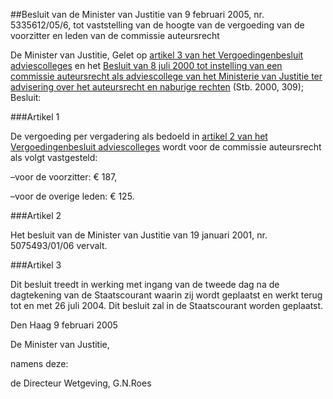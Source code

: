 <meta http-equiv='Content-Type' content='text/html; charset=utf-8' />

##Besluit van de Minister van Justitie van 9 februari 2005, nr. 5335612/05/6, tot vaststelling van de hoogte van de vergoeding van de voorzitter en leden van de commissie auteursrecht

De Minister van Justitie,
Gelet op [artikel 3 van het Vergoedingenbesluit adviescolleges](../../../../../../../../../AMvB/vergoedingenbesluit/adviescolleges/BWBR0008353/README.md) en het [Besluit van 8 juli 2000 tot instelling van een commissie auteursrecht als adviescollege van het Ministerie van Justitie ter advisering over het auteursrecht en naburige rechten](../../../../../../../../../KB/instellingsbesluit/commissie/auteursrecht/als/adviescollege/van/het/etc/BWBR0011479/README.md) (Stb. 2000, 309);
Besluit:

###Artikel 1 

De vergoeding per vergadering als bedoeld in [artikel 2 van het Vergoedingenbesluit adviescolleges](../../../../../../../../../AMvB/vergoedingenbesluit/adviescolleges/BWBR0008353/README.md) wordt voor de commissie auteursrecht als volgt vastgesteld:

–voor de voorzitter: € 187,

–voor de overige leden: € 125.

###Artikel 2 

Het besluit van de Minister van Justitie van 19 januari 2001, nr. 5075493/01/06 vervalt.

###Artikel 3 

Dit besluit treedt in werking met ingang van de tweede dag na de dagtekening van de Staatscourant waarin zij wordt geplaatst en werkt terug tot en met 26 juli 2004.
Dit besluit zal in de Staatscourant worden geplaatst.

Den Haag
9 februari 2005

De 
Minister van Justitie, 

namens deze:

de 
Directeur Wetgeving, 
G.N.Roes
